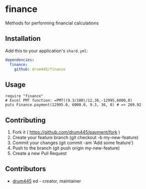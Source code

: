 # finance

Methods for performing financial calculations

## Installation

Add this to your application's `shard.yml`:

```yaml
dependencies:
  finance:
    github: drum445/finance
```

## Usage

```crystal
require "finance"
# Excel PMT function: =PMT((9.3/100)/12,36,-12995,6000,0)
puts Finance.payment(12995.0, 6000.0, 9.3, 36, 0) # => 269.92
```

## Contributing

1. Fork it ( https://github.com/drum445/payment/fork )
2. Create your feature branch (git checkout -b my-new-feature)
3. Commit your changes (git commit -am 'Add some feature')
4. Push to the branch (git push origin my-new-feature)
5. Create a new Pull Request

## Contributors

- [drum445](https://github.com/drum445) ed - creator, maintainer
